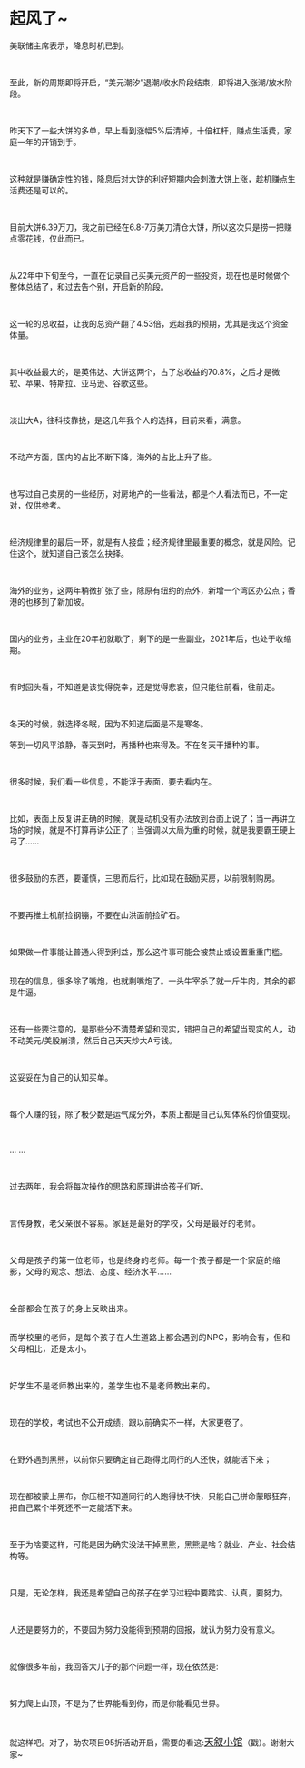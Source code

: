 # 起风了~

<p style="visibility: visible;">美联储主席表示，降息时机已到。</p><p style="visibility: visible;"><br style="visibility: visible;"></p><p style="visibility: visible;">至此，新的周期即将开启，“美元潮汐”退潮/收水阶段结束，即将进入涨潮/放水阶段。</p><p style="visibility: visible;"><br style="visibility: visible;"></p><p style="visibility: visible;">昨天下了一些大饼的多单，早上看到涨幅5%后清掉，十倍杠杆，赚点生活费，家庭一年的开销到手。</p><p style="visibility: visible;"><br style="visibility: visible;"></p><p style="visibility: visible;">这种就是赚确定性的钱，降息后对大饼的利好短期内会刺激大饼上涨，趁机赚点生活费还是可以的。</p><p style="visibility: visible;"><br style="visibility: visible;"></p><p style="visibility: visible;">目前大饼6.39万刀，我之前已经在6.8-7万美刀清仓大饼，所以这次只是捞一把赚点零花钱，仅此而已。</p><p style="visibility: visible;"><br style="visibility: visible;"></p><p style="visibility: visible;">从22年中下旬至今，一直在记录自己买美元资产的一些投资，现在也是时候做个整体总结了，和过去告个别，开启新的阶段。</p><p style="visibility: visible;"><br style="visibility: visible;"></p><p style="visibility: visible;">这一轮的总收益，让我的总资产翻了4.53倍，远超我的预期，尤其是我这个资金体量。</p><p style="visibility: visible;"><br style="visibility: visible;"></p><p style="visibility: visible;">其中收益最大的，是英伟达、大饼这两个，占了总收益的70.8%，之后才是微软、苹果、特斯拉、亚马逊、谷歌这些。</p><p style="visibility: visible;"><br style="visibility: visible;"></p><p style="visibility: visible;">淡出大A，往科技靠拢，是这几年我个人的选择，目前来看，满意。</p><p style="visibility: visible;"><br style="visibility: visible;"></p><p style="visibility: visible;">不动产方面，国内的占比不断下降，海外的占比上升了些。</p><p style="visibility: visible;"><br style="visibility: visible;"></p><p style="visibility: visible;">也写过自己卖房的一些经历，对房地产的一些看法，都是个人看法而已，不一定对，仅供参考。</p><p style="visibility: visible;"><br style="visibility: visible;"></p><p style="visibility: visible;">经济规律里的最后一环，就是有人接盘；经济规律里最重要的概念，就是风险。记住这个，就知道自己该怎么抉择。</p><p style="visibility: visible;"><br style="visibility: visible;"></p><p style="visibility: visible;">海外的业务，这两年稍微扩张了些，除原有纽约的点外，新增一个湾区办公点；香港的也移到了新加坡。</p><p style="visibility: visible;"><br style="visibility: visible;"></p><p style="visibility: visible;">国内的业务，主业在20年初就歇了，剩下的是一些副业，2021年后，也处于收缩期。</p><p style="visibility: visible;"><br style="visibility: visible;"></p><p style="visibility: visible;">有时回头看，不知道是该觉得侥幸，还是觉得悲哀，但只能往前看，往前走。</p><p style="visibility: visible;"><br style="visibility: visible;"></p><p style="visibility: visible;">冬天的时候，就选择冬眠，因为不知道后面是不是寒冬。<br style="visibility: visible;"><br style="visibility: visible;">等到一切风平浪静，春天到时，再播种也来得及。不在冬天干播种的事。</p><p><br></p><p>很多时候，我们看一些信息，不能浮于表面，要去看内在。</p><p><br></p><p>比如，表面上反复讲正确的时候，就是动机没有办法放到台面上说了；当一再讲立场的时候，就是不打算再讲公正了；当强调以大局为重的时候，就是我要霸王硬上弓了……</p><p><br></p><p>很多鼓励的东西，要谨慎，三思而后行，比如现在鼓励买房，以前限制购房。</p><p><br></p><p>不要再推土机前捡钢镚，不要在山洪面前捡矿石。</p><p><br></p><p>如果做一件事能让普通人得到利益，那么这件事可能会被禁止或设置重重门槛。</p><p><br>现在的信息，很多除了嘴炮，也就剩嘴炮了。一头牛宰杀了就一斤牛肉，其余的都是牛逼。</p><p><br></p><p>还有一些要注意的，是那些分不清楚希望和现实，错把自己的希望当现实的人，动不动美元/美股崩溃，然后自己天天炒大A亏钱。</p><p><br></p><p>这妥妥在为自己的认知买单。</p><p><br></p><p>每个人赚的钱，除了极少数是运气成分外，本质上都是自己认知体系的价值变现。</p><p><br></p><p>… …</p><p><br></p><p>过去两年，我会将每次操作的思路和原理讲给孩子们听。</p><p><br></p><p>言传身教，老父亲很不容易。<span style="background-color: transparent;letter-spacing: 0.034em;caret-color: var(--weui-BRAND);">家庭是最好的学校，父母是最好的老师。</span></p><p><br></p><p><span style="background-color: transparent;letter-spacing: 0.034em;caret-color: var(--weui-BRAND);">父母是孩子的第一位老师，也是终身的老师。每一个孩子都是一个家庭的缩影，父母的观念、想法、态度、经济水平……</span></p><p><span style="background-color: transparent;letter-spacing: 0.034em;caret-color: var(--weui-BRAND);"><br></span></p><p><span style="background-color: transparent;letter-spacing: 0.034em;caret-color: var(--weui-BRAND);">全部都会在孩子的身上反映出来。</span></p><p><span style="background-color: transparent;letter-spacing: 0.034em;caret-color: var(--weui-BRAND);"><br>而学校里的老师，是每个孩子在人生道路上都会遇到的NPC，影响会有，但和父母相比，还是太小。</span></p><p><span style="background-color: transparent;letter-spacing: 0.034em;caret-color: var(--weui-BRAND);"><br></span></p><p><span style="background-color: transparent;letter-spacing: 0.034em;caret-color: var(--weui-BRAND);">好学生不是老师教出来的，差学生也不是老师教出来的。</span></p><p><br></p><p>现在的学校，考试也不公开成绩，跟以前确实不一样，大家更卷了。</p><p><br></p><p>在野外遇到黑熊，以前你只要确定自己跑得比同行的人还快，就能活下来；</p><p><br></p><p>现在都被蒙上黑布，你压根不知道同行的人跑得快不快，只能自己拼命蒙眼狂奔，把自己累个半死还不一定能活下来。</p><p><br></p><p>至于为啥要这样，可能是因为确实没法干掉黑熊，黑熊是啥？就业、产业、社会结构等。</p><p><br></p><p>只是，无论怎样，我还是希望自己的孩子在学习过程中要踏实、认真，要努力。</p><p><br></p><p>人还是要努力的，不要因为努力没能得到预期的回报，就认为努力没有意义。</p><p><br></p><p>就像很多年前，我回答大儿子的那个问题一样，现在依然是:</p><p><br></p><p>努力爬上山顶，不是为了世界能看到你，而是你能看见世界。</p><p><br></p><p>就这样吧。对了，助农项目95折活动开启，需要的看这:<a class="weapp_text_link wx_tap_link js_wx_tap_highlight" localeditorid="g1pitjvbxmw0000000" data-miniprogram-appid="wx2e9d304ca0c18079" data-miniprogram-path="pages/home/dashboard/index" data-miniprogram-nickname="天叙小馆" data-miniprogram-type="text" data-miniprogram-servicetype="0" data-miniprogram-mainpage="pages/home/dashboard/index" data-miniprogram-applink="#小程序://天叙小馆/QhG3Gziqas8UDfg" style="font-size: 17px;" href="">天叙小馆</a>（戳）。谢谢大家~</p><p style="display: none;"><mp-style-type data-value="10000"></mp-style-type></p>